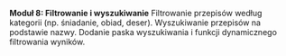 **Moduł 8: Filtrowanie i wyszukiwanie**
Filtrowanie przepisów według kategorii (np. śniadanie, obiad, deser).
Wyszukiwanie przepisów na podstawie nazwy.
Dodanie paska wyszukiwania i funkcji dynamicznego filtrowania wyników.